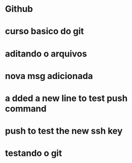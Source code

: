 # Github
# curso basico do git
# aditando o arquivos
# nova msg adicionada

# a dded a new line to test push command
# push to test the new ssh key

# testando o git